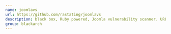 ```yaml
---
name: joomlavs
url: https://github.com/rastating/joomlavs
description: black box, Ruby powered, Joomla vulnerability scanner. URL : https://github.com/rastating/joomlavs Groups : blackarch blackarch-webapp blackarch-scanner blackarch-fuzzer
group: blackarch
---
```

